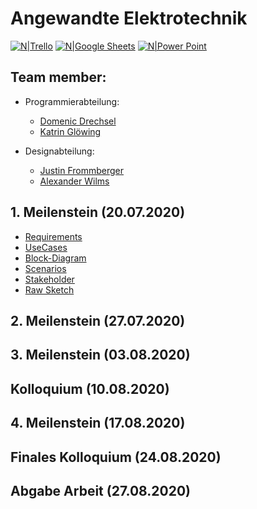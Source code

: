 # Angewandte Elektrotechnik

[![N|Trello](https://images.prismic.io/experte/b4e48555-ab0a-41a0-ba58-364b4e6b1a60_trello.png?auto=compress,format&w=100)](https://trello.com/invite/b/re50EZFq/427ca330402f4518e054d6163dca3c32/angewandte-elektrotechnik)
[![N|Google Sheets](https://lh3.googleusercontent.com/RYEyviCFtwVsRHolYDHbnuDf6s9FEttJmPT-6W0ZY0xYwcmEQsG5glDV-h2afrNIFnB_=s60-rw)](https://docs.google.com/spreadsheets/d/1uL0yLjaFqVc8i-xUU2DX3NYVm-_kznpkjr8uQJRt6os/edit?usp=sharing)
[![N|Power Point](https://upload.wikimedia.org/wikipedia/commons/thumb/b/b0/Microsoft_PowerPoint_2013_logo.svg/40px-Microsoft_PowerPoint_2013_logo.svg.png)](https://github.com/Domenic0312/AngewandteElektrotechnik/tree/master/Pr%C3%A4sentation)


## Team member:
- Programmierabteilung:
  - [Domenic Drechsel](https://github.com/Domenic0312)
  - [Katrin Glöwing](https://github.com/gitkatrin)

- Designabteilung:
  - [Justin Frommberger](https://github.com/JustinF97)
  - [Alexander Wilms](https://github.com/Citoxe)


## 1. Meilenstein (20.07.2020)
- [Requirements](https://github.com/Domenic0312/AngewandteElektrotechnik/blob/master/SysML_UML_Diagrams/requirements.md)
- [UseCases](https://github.com/Domenic0312/AngewandteElektrotechnik/blob/master/SysML_UML_Diagrams/UseCase.png)
- [Block-Diagram](https://github.com/Domenic0312/AngewandteElektrotechnik/blob/master/SysML_UML_Diagrams/Block_Diagramm.png)
- [Scenarios](https://github.com/Domenic0312/AngewandteElektrotechnik/blob/master/SysML_UML_Diagrams/scenarios.md)
- [Stakeholder](https://github.com/Domenic0312/AngewandteElektrotechnik/blob/master/SysML_UML_Diagrams/stakeholder.md)
- [Raw Sketch](https://github.com/Domenic0312/AngewandteElektrotechnik/blob/master/PaperPrototype/PaperPrototype.png)

## 2. Meilenstein (27.07.2020)

## 3. Meilenstein (03.08.2020)

## Kolloquium (10.08.2020)

## 4. Meilenstein (17.08.2020)

## Finales Kolloquium (24.08.2020)

## Abgabe Arbeit (27.08.2020)
